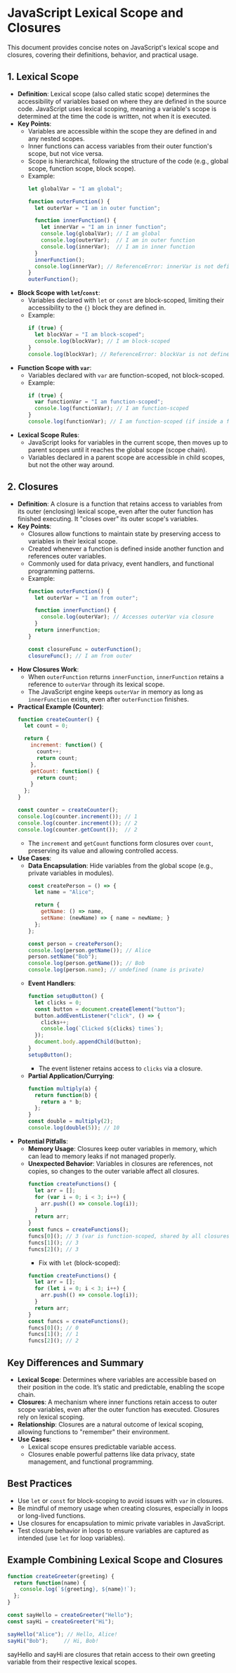 # JavaScript Lexical Scope and Closures

This document provides concise notes on JavaScript's lexical scope and closures, covering their definitions, behavior, and practical usage.

## 1. Lexical Scope

- **Definition**: Lexical scope (also called static scope) determines the accessibility of variables based on where they are defined in the source code. JavaScript uses lexical scoping, meaning a variable's scope is determined at the time the code is written, not when it is executed.
- **Key Points**:
  - Variables are accessible within the scope they are defined in and any nested scopes.
  - Inner functions can access variables from their outer function's scope, but not vice versa.
  - Scope is hierarchical, following the structure of the code (e.g., global scope, function scope, block scope).
  - Example:
    ```javascript
    let globalVar = "I am global";

    function outerFunction() {
      let outerVar = "I am in outer function";

      function innerFunction() {
        let innerVar = "I am in inner function";
        console.log(globalVar); // I am global
        console.log(outerVar);  // I am in outer function
        console.log(innerVar);  // I am in inner function
      }
      innerFunction();
      console.log(innerVar); // ReferenceError: innerVar is not defined
    }
    outerFunction();
    ```
- **Block Scope with `let`/`const`**:
  - Variables declared with `let` or `const` are block-scoped, limiting their accessibility to the `{}` block they are defined in.
  - Example:
    ```javascript
    if (true) {
      let blockVar = "I am block-scoped";
      console.log(blockVar); // I am block-scoped
    }
    console.log(blockVar); // ReferenceError: blockVar is not defined
    ```
- **Function Scope with `var`**:
  - Variables declared with `var` are function-scoped, not block-scoped.
  - Example:
    ```javascript
    if (true) {
      var functionVar = "I am function-scoped";
      console.log(functionVar); // I am function-scoped
    }
    console.log(functionVar); // I am function-scoped (if inside a function)
    ```
- **Lexical Scope Rules**:
  - JavaScript looks for variables in the current scope, then moves up to parent scopes until it reaches the global scope (scope chain).
  - Variables declared in a parent scope are accessible in child scopes, but not the other way around.

## 2. Closures

- **Definition**: A closure is a function that retains access to variables from its outer (enclosing) lexical scope, even after the outer function has finished executing. It "closes over" its outer scope's variables.
- **Key Points**:
  - Closures allow functions to maintain state by preserving access to variables in their lexical scope.
  - Created whenever a function is defined inside another function and references outer variables.
  - Commonly used for data privacy, event handlers, and functional programming patterns.
  - Example:
    ```javascript
    function outerFunction() {
      let outerVar = "I am from outer";

      function innerFunction() {
        console.log(outerVar); // Accesses outerVar via closure
      }
      return innerFunction;
    }

    const closureFunc = outerFunction();
    closureFunc(); // I am from outer
    ```
- **How Closures Work**:
  - When `outerFunction` returns `innerFunction`, `innerFunction` retains a reference to `outerVar` through its lexical scope.
  - The JavaScript engine keeps `outerVar` in memory as long as `innerFunction` exists, even after `outerFunction` finishes.
- **Practical Example (Counter)**:
    ```javascript
    function createCounter() {
      let count = 0;

      return {
        increment: function() {
          count++;
          return count;
        },
        getCount: function() {
          return count;
        }
      };
    }

    const counter = createCounter();
    console.log(counter.increment()); // 1
    console.log(counter.increment()); // 2
    console.log(counter.getCount());  // 2
    ```
  - The `increment` and `getCount` functions form closures over `count`, preserving its value and allowing controlled access.
- **Use Cases**:
  - **Data Encapsulation**: Hide variables from the global scope (e.g., private variables in modules).
    ```javascript
    const createPerson = () => {
      let name = "Alice";

      return {
        getName: () => name,
        setName: (newName) => { name = newName; }
      };
    };

    const person = createPerson();
    console.log(person.getName()); // Alice
    person.setName("Bob");
    console.log(person.getName()); // Bob
    console.log(person.name); // undefined (name is private)
    ```
  - **Event Handlers**:
    ```javascript
    function setupButton() {
      let clicks = 0;
      const button = document.createElement("button");
      button.addEventListener("click", () => {
        clicks++;
        console.log(`Clicked ${clicks} times`);
      });
      document.body.appendChild(button);
    }
    setupButton();
    ```
    - The event listener retains access to `clicks` via a closure.
  - **Partial Application/Currying**:
    ```javascript
    function multiply(a) {
      return function(b) {
        return a * b;
      };
    }
    const double = multiply(2);
    console.log(double(5)); // 10
    ```
- **Potential Pitfalls**:
  - **Memory Usage**: Closures keep outer variables in memory, which can lead to memory leaks if not managed properly.
  - **Unexpected Behavior**: Variables in closures are references, not copies, so changes to the outer variable affect all closures.
    ```javascript
    function createFunctions() {
      let arr = [];
      for (var i = 0; i < 3; i++) {
        arr.push(() => console.log(i));
      }
      return arr;
    }
    const funcs = createFunctions();
    funcs[0](); // 3 (var is function-scoped, shared by all closures)
    funcs[1](); // 3
    funcs[2](); // 3
    ```
    - Fix with `let` (block-scoped):
    ```javascript
    function createFunctions() {
      let arr = [];
      for (let i = 0; i < 3; i++) {
        arr.push(() => console.log(i));
      }
      return arr;
    }
    const funcs = createFunctions();
    funcs[0](); // 0
    funcs[1](); // 1
    funcs[2](); // 2
    ```

## Key Differences and Summary

- **Lexical Scope**: Determines where variables are accessible based on their position in the code. It’s static and predictable, enabling the scope chain.
- **Closures**: A mechanism where inner functions retain access to outer scope variables, even after the outer function has executed. Closures rely on lexical scoping.
- **Relationship**: Closures are a natural outcome of lexical scoping, allowing functions to "remember" their environment.
- **Use Cases**:
  - Lexical scope ensures predictable variable access.
  - Closures enable powerful patterns like data privacy, state management, and functional programming.

## Best Practices

- Use `let` or `const` for block-scoping to avoid issues with `var` in closures.
- Be mindful of memory usage when creating closures, especially in loops or long-lived functions.
- Use closures for encapsulation to mimic private variables in JavaScript.
- Test closure behavior in loops to ensure variables are captured as intended (use `let` for loop variables).

## Example Combining Lexical Scope and Closures

```javascript
function createGreeter(greeting) {
  return function(name) {
    console.log(`${greeting}, ${name}!`);
  };
}

const sayHello = createGreeter("Hello");
const sayHi = createGreeter("Hi");

sayHello("Alice"); // Hello, Alice!
sayHi("Bob");     // Hi, Bob!
```

sayHello and sayHi are closures that retain access to their own greeting variable from their respective lexical scopes.
